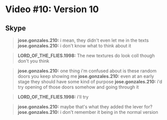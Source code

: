 # Video #10: Version 10

## Skype
> **jose.gonzales.210:** i mean, they didn't even let me in the texts
> **jose.gonzales.210:** i don't know what to think about it

> **LORD_OF_THE_FLIES.1998:** The new textures do look coll though don't you think

> **jose.gonzales.210:** one thing i'm confused about is these random doors you keep showing me
> **jose.gonzales.210:** even at an early stage they should have some kind of purpose
> **jose.gonzales.210:** i'd try opening of those doors somehow and going through it

> **LORD_OF_THE_FLIES.1998:** i'll try

> **jose.gonzales.210:** maybe that's what they added the lever for?
> **jose.gonzales.210:** i don't remember it being in the normal version
